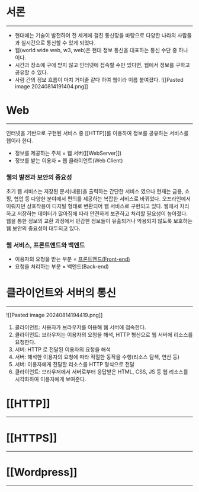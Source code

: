 # 서론
---
- 현대에는 기술이 발전하여 전 세계에 걸친 통신망을 바탕으로 다양한 나라의 사람들과 실시간으로 통신할 수 있게 되었다.
- 웹(world wide web, w3, web)은 현대 정보 통신을 대표하는 통신 수단 중 하나 이다.
- 시간과 장소에 구애 받지 않고 인터넷에 접속할 수만 있다면, 웹에서 정보를 구하고 공유할 수 있다.
- 사람 간의 정보 흐름이 마치 거미줄 같다 하여 웹이라 이름 붙여졌다.
![[Pasted image 20240814191404.png]]
# Web
---
인터넷을 기반으로 구현된 서비스 중 [[HTTP]]를 이용하여 정보를 공유하는 서비스를 웹이라 한다.
- 정보를 제공하는 주체 = 웹 서버([[WebServer]])
- 정보를 받는 이용자 = 웹 클라이언트(Web Client)

### 웹의 발전과 보안의 중요성
초기 웹 서비스는 저장된 문서(내용)을 출력하는 간단한 서비스 였으나 현재는 금용, 쇼핑, 협업 등 다양한 분야에서 편의를 제공하는 복잡한 서비스로 바뀌었다.
오프라인에서 이뤄지던 상호작용이 디지털 형태로 변환되어 웹 서비스로 구현되고 있다.
웹에서 처리하고 저장하는 데이터가 많아짐에 따라 안전하게 보관하고 처리할 필요성이 높아졌다.
웹을 통한 정보의 교환 과정에서 민감한 정보들이 유출되거나 악용되지 않도록 보호하는 웹 보안의 중요성이 대두되고 있다.

### 웹 서비스, 프론트엔드와 백엔드
- 이용자의 요청을 받는 부분 = [프론트엔드(Front-end)](Front_end.md)
- 요청을 처리하는 부분 = 백엔드(Back-end)

# 클라이언트와 서버의 통신
---
![[Pasted image 20240814194419.png]]
1. 클라이언트: 사용자가 브라우저를 이용해 웹 서버에 접속한다.
2. 클라이언트: 브라우저는 이용자의 요청을 해석, HTTP 형신으로 웹 서버에 리소스를 요청한다.
3. 서버: HTTP 로 전달된 이용자의 요청을 해석
4. 서버: 해석한 이용자의 요청에 따라 적절한 동작을 수행(리소스 탐색, 연산 등)
5. 서버: 이용자에게 전달할 리소스를 HTTP 형식으로 전달
6. 클라이언트: 브라우저에서 서버로부터 응답받은 HTML, CSS, JS 등 웹 리소스를 시각화하여 이용자에게 보여준다.

# [[HTTP]]
---

# [[HTTPS]]
---

# [[Wordpress]]
---
